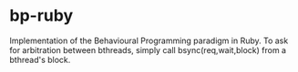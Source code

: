 bp-ruby
=======

Implementation of the Behavioural Programming paradigm in Ruby.
To ask for arbitration between bthreads, simply call bsync(req,wait,block) from a bthread's block.
